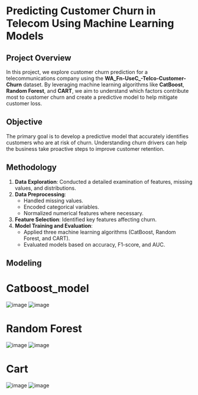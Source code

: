 # Predicting Customer Churn in Telecom Using Machine Learning Models

## Project Overview
In this project, we explore customer churn prediction for a telecommunications company using the **WA_Fn-UseC_-Telco-Customer-Churn** dataset. By leveraging machine learning algorithms like **CatBoost**, **Random Forest**, and **CART**, we aim to understand which factors contribute most to customer churn and create a predictive model to help mitigate customer loss.

## Objective
The primary goal is to develop a predictive model that accurately identifies customers who are at risk of churn. Understanding churn drivers can help the business take proactive steps to improve customer retention.

## Methodology
1. **Data Exploration**: Conducted a detailed examination of features, missing values, and distributions.
2. **Data Preprocessing**:
   - Handled missing values.
   - Encoded categorical variables.
   - Normalized numerical features where necessary.
3. **Feature Selection**: Identified key features affecting churn.
4. **Model Training and Evaluation**:
   - Applied three machine learning algorithms (CatBoost, Random Forest, and CART).
   - Evaluated models based on accuracy, F1-score, and AUC.

## Modeling


# Catboost_model

![image](https://github.com/user-attachments/assets/4f6af027-2696-45b3-8201-32e89b5ee51e)
![image](https://github.com/user-attachments/assets/d3d6ef5e-28d2-461d-b546-f24462615277)

# Random Forest

![image](https://github.com/user-attachments/assets/ae092b33-9997-44e7-a87b-caeb375ad392)
![image](https://github.com/user-attachments/assets/703bc60b-3120-4b4f-8f07-6f41087ff5f0)

# Cart

![image](https://github.com/user-attachments/assets/ca8fbfce-b076-4e17-87a8-943fa80d0a03)
![image](https://github.com/user-attachments/assets/05336b92-6813-4d9a-953a-78dcee5f3384)








